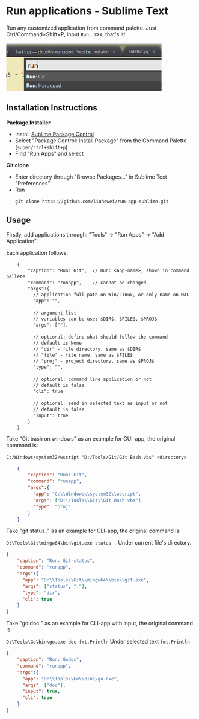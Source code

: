 
# Run applications - Sublime Text

Run any customized application from command palette. Just Ctrl/Command+Shift+P, input `Run: XXX`, that's it!

![effect](./imgs/screenshot.png)

## Installation Instructions

**Package Installer**

* Install [Sublime Package Control](http://wbond.net/sublime_packages/package_control)
* Select "Package Control: Install Package" from the Command Palette (`super/ctrl+shift+p`)
* Find "Run Apps" and select

**Git clone**
* Enter directory through "Browse Packages..." in Sublime Text "Preferences"
* Run
    ```
    git clone https://github.com/liuhewei/run-app-sublime.git
    ```

## Usage
Firstly, add applications through: "Tools" -> "Run Apps" -> "Add Application".

Each application follows:
```
    {
        "caption": "Run: Git",  // Run: <App-name>, shown in command pallete
        "command": "runapp",    // cannot be changed
        "args":{
          // application full path on Win/Linux, or only name on MAC
          "app": "",

          // argument list
          // variables can be use: $DIR$, $FILE$, $PROJ$
          "args": [""],

          // optional: define what should follow the command
          // default is None
          // "dir" - file directory, same as $DIR$
          // "file" - file name, same as $FILE$
          // "proj" - project directory, same as $PROJ$
          "type": "",

          // optional: command line application or not
          // default is false
          "cli": true

          // optional: send in selected text as input or not
          // default is false
          "input": true
        }
    }
```

Take "Git bash on windows" as an example for GUI-app, the original command is:

`C:/Windows/system32/wscript "D:/Tools/Git/Git Bash.vbs" <directory>`

```json
    {
        "caption": "Run: Git",
        "command": "runapp",
        "args":{
          "app": "C:\\Windows\\system32\\wscript",
          "args": ["D:\\Tools\\Git\\Git Bash.vbs"],
          "type": "proj"
        }
    }
```

Take "git status ." as an example for CLI-app, the original command is:

`D:\Tools\Git\mingw64\bin\git.exe status .` Under current file's directory.

```json
{
    "caption": "Run: Git-status",
    "command": "runapp",
    "args":{
      "app": "D:\\Tools\\Git\\mingw64\\bin\\git.exe",
      "args": ["status", "."],
      "type": "dir",
      "cli": true
    }
}
```

Take "go doc <package>" as an example for CLI-app with input, the original command is:

`D:\Tools\Go\bin\go.exe doc fmt.Println` Under selected text `fmt.Println`

```json
{
    "caption": "Run: Godoc",
    "command": "runapp",
    "args":{
      "app": "D:\\Tools\\Go\\bin\\go.exe",
      "args": ["doc"],
      "input": true,
      "cli": true
    }
}
```
